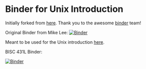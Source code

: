 # Binder for Unix Introduction

Initially forked from [here](https://github.com/binder-examples/conda). Thank you to the awesome [binder](https://mybinder.org/) team!

Original Binder from Mike Lee:
[![Binder](https://mybinder.org/badge_logo.svg)](https://mybinder.org/v2/gh/AstrobioMike/binder-unix-intro/master?urlpath=lab)

Meant to be used for the Unix introduction [here](https://astrobiomike.github.io/unix/unix-intro).

BISC 431L Binder:

[![Binder](https://mybinder.org/badge_logo.svg)](https://mybinder.org/v2/gh/edgraham/binder-unix-intro/master?urlpath=lab)

